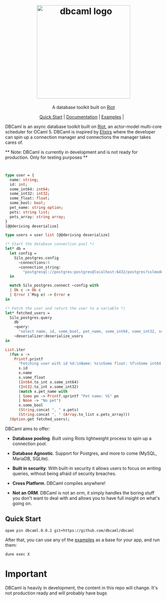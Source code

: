 <h1 align="center">
  <img alt="dbcaml logo" src="https://raw.githubusercontent.com/dbcaml/dbcaml/main/images/logo.png" width="300"/>
</h1>

<p align="center">
  A database toolkit built on <a href="https://github.com/riot-ml/riot">Riot</a>
</p>

<p align="center">
  <a href="#quick-start">Quick Start</a> |
  <a href="https://dbca.ml">Documentation</a> |
  <a href="https://github.com/dbcaml/dbcaml/tree/main/examples">Examples</a> |
  &nbsp;&nbsp;
</p>


DBCaml is an async database toolkit built on <a href="https://github.com/riot-ml/riot">Riot</a>, an actor-model multi-core scheduler for OCaml 5. DBCaml is inspired by [Elixirs](https://github.com/elixir-ecto/ecto) where the developer can spin up a connection manager and connections the manager takes cares of. 

** Note: DBCaml is currently in development and is not ready for production. Only for testing purposes **

```ocaml


type user = {
  name: string;
  id: int;
  some_int64: int64;
  some_int32: int32;
  some_float: float;
  some_bool: bool;
  pet_name: string option;
  pets: string list;
  pets_array: string array;
}
[@@deriving deserialize]

type users = user list [@@deriving deserialize]

(* Start the database connection pool *)
let* db =
  let config =
    Silo_postgres.config
      ~connections:5
      ~connection_string:
        "postgresql://postgres:postgres@localhost:6432/postgres?sslmode=disabled"
  in

  match Silo_postgres.connect ~config with
  | Ok c -> Ok c
  | Error (`Msg e) -> Error e
in

(* Fetch the user and return the user to a variable *)
let* fetched_users =
  Silo_postgres.query
    db
    ~query:
      "select name, id, some_bool, pet_name, some_int64, some_int32, some_float, pets, pets as pets_array from users limit 2"
    ~deserializer:deserialize_users
in

List.iter
  (fun x ->
    Printf.printf
      "Fetching user with id %d:\nName: %s\nSome float: %f\nSome int64: %d\nSome int32: %d\n%s\n Some bool: %b\nPets: %s\nPets array: %s\n\n"
      x.id
      x.name
      x.some_float
      (Int64.to_int x.some_int64)
      (Int32.to_int x.some_int32)
      (match x.pet_name with
      | Some pn -> Printf.sprintf "Pet name: %S" pn
      | None -> "No pet")
      x.some_bool
      (String.concat ", " x.pets)
      (String.concat ", " (Array.to_list x.pets_array)))
  (Option.get fetched_users);
```

DBCaml aims to offer:

* **Database pooling**. Built using Riots lightweight process to spin up a connection pool.

* **Database Agnostic**. Support for Postgres, and more to come (MySQL, MariaDB, SQLite).

* **Built in security**. With built-in security it allows users to focus on writing queries, without being afraid of security breaches.

* **Cross Platform**. DBCaml compiles anywhere!

* **Not an ORM**. DBCaml is not an orm, it simply handles the boring stuff you don't want to deal with and allows you to have full insight on what's going on.

## Quick Start

```
opam pin dbcaml.0.0.2 git+https://github.com/dbcaml/dbcaml
```

After that, you can use any of the [examples](./examples) as a base for your app, and run them:
```
dune exec X
```
# Important
DBCaml is heavily in development, the content in this repo will change. It's not production ready and will probably have bugs
